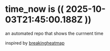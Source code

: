 # time_now is (( 2025-10-03T21:45:00.188Z ))

an automated repo that shows the currnent time

inspired by [breakingheatmap](https://github.com/breakingheatmap/breakingheatmap)
